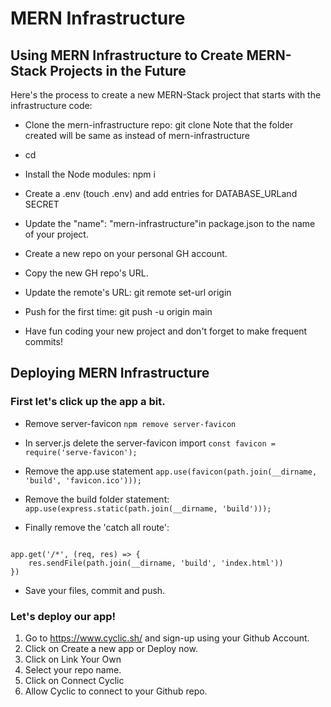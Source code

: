 # MERN Infrastructure

## Using MERN Infrastructure to Create MERN-Stack Projects in the Future

Here's the process to create a new MERN-Stack project that starts with the infrastructure code:

 - Clone the mern-infrastructure repo: git clone <url of mern-infrastructure> <name-of-project>
    Note that the folder created will be same as <name-of-project>instead of mern-infrastructure

 - cd <name-of-project>
 - Install the Node modules: npm i
 - Create a .env (touch .env) and add entries for DATABASE_URLand SECRET
 - Update the "name": "mern-infrastructure"in package.json to the name of your project.
 - Create a new repo on your personal GH account.
 - Copy the new GH repo's URL.
 - Update the remote's URL: git remote set-url origin <paste the copied GH url>
 - Push for the first time: git push -u origin main
 - Have fun coding your new project and don't forget to make frequent commits!

## Deploying MERN Infrastructure

### First let's click up the app a bit.

- Remove server-favicon `npm remove server-favicon`

- In server.js delete the server-favicon import `const favicon = require('serve-favicon');`

- Remove the app.use statement `app.use(favicon(path.join(__dirname, 'build', 'favicon.ico')));`

- Remove the build folder statement: `app.use(express.static(path.join(__dirname, 'build')));`

- Finally remove the 'catch all route': 
<code>
app.get('/*', (req, res) => {
    res.sendFile(path.join(__dirname, 'build', 'index.html'))
})
</code>

- Save your files, commit and push.

### Let's deploy our app!

 1. Go to  https://www.cyclic.sh/ and sign-up using your Github Account.
 2. Click on Create a new app or Deploy now.
 3. Click on Link Your Own
 4. Select your repo name.
 5. Click on Connect Cyclic
 6. Allow Cyclic to connect to your Github repo.